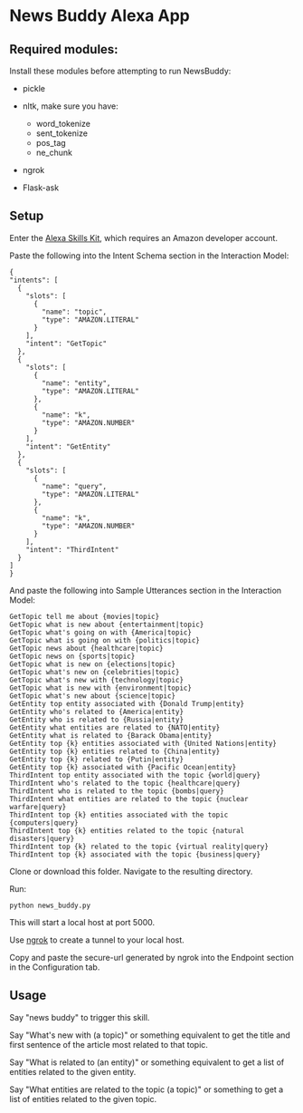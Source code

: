 # News Buddy Alexa App

## Required modules:

Install these modules before attempting to run NewsBuddy:

 * pickle
 * nltk, make sure you have:
 
    * word_tokenize
    * sent_tokenize
    * pos_tag
    * ne_chunk
 
 * ngrok
 * Flask-ask

## Setup

Enter the [Alexa Skills Kit](https://developer.amazon.com/edw/home.html#/skills "Amazon's Alexa Skills Kit"), which requires an Amazon developer account.

Paste the following into the Intent Schema section in the Interaction Model:
    
  ```
  {
  "intents": [
    {
      "slots": [
        {
          "name": "topic",
          "type": "AMAZON.LITERAL"
        }
      ],
      "intent": "GetTopic"
    },
    {
      "slots": [
        {
          "name": "entity",
          "type": "AMAZON.LITERAL"
        },
        {
          "name": "k",
          "type": "AMAZON.NUMBER"
        }
      ],
      "intent": "GetEntity"
    },
    {
      "slots": [
        {
          "name": "query",
          "type": "AMAZON.LITERAL"
        },
        {
          "name": "k",
          "type": "AMAZON.NUMBER"
        }
      ],
      "intent": "ThirdIntent"
    }
  ]
} 
  ```
  
  And paste the following into Sample Utterances section in the Interaction Model:
  ```
  GetTopic tell me about {movies|topic}
  GetTopic what is new about {entertainment|topic}
  GetTopic what's going on with {America|topic}
  GetTopic what is going on with {politics|topic}
  GetTopic news about {healthcare|topic}
  GetTopic news on {sports|topic}
  GetTopic what is new on {elections|topic}
  GetTopic what's new on {celebrities|topic}
  GetTopic what's new with {technology|topic}
  GetTopic what is new with {environment|topic}
  GetTopic what's new about {science|topic}
  GetEntity top entity associated with {Donald Trump|entity}
  GetEntity who's related to {America|entity}
  GetEntity who is related to {Russia|entity}
  GetEntity what entities are related to {NATO|entity}
  GetEntity what is related to {Barack Obama|entity}
  GetEntity top {k} entities associated with {United Nations|entity}
  GetEntity top {k} entities related to {China|entity}
  GetEntity top {k} related to {Putin|entity}
  GetEntity top {k} associated with {Pacific Ocean|entity}
  ThirdIntent top entity associated with the topic {world|query}
  ThirdIntent who's related to the topic {healthcare|query}
  ThirdIntent who is related to the topic {bombs|query}
  ThirdIntent what entities are related to the topic {nuclear warfare|query}
  ThirdIntent top {k} entities associated with the topic {computers|query}
  ThirdIntent top {k} entities related to the topic {natural disasters|query}
  ThirdIntent top {k} related to the topic {virtual reality|query}
  ThirdIntent top {k} associated with the topic {business|query}
  ```
  
  Clone or download this folder. Navigate to the resulting directory.
  
  Run:
  ```
  python news_buddy.py
  ```
  
  This will start a local host at port 5000.
  
  Use [ngrok](https://ngrok.com/ "ngrok information and download page") to create a tunnel to your local host.
  
  Copy and paste the secure-url generated by ngrok into the Endpoint section in the Configuration tab.

  
## Usage

Say "news buddy" to trigger this skill.

Say "What's new with (a topic)" or something equivalent to get the title and first sentence of the article most related to that topic.

Say "What is related to (an entity)" or something equivalent to get a list of entities related to the given entity.

Say "What entities are related to the topic (a topic)" or something to get a list of entities related to the given topic.
